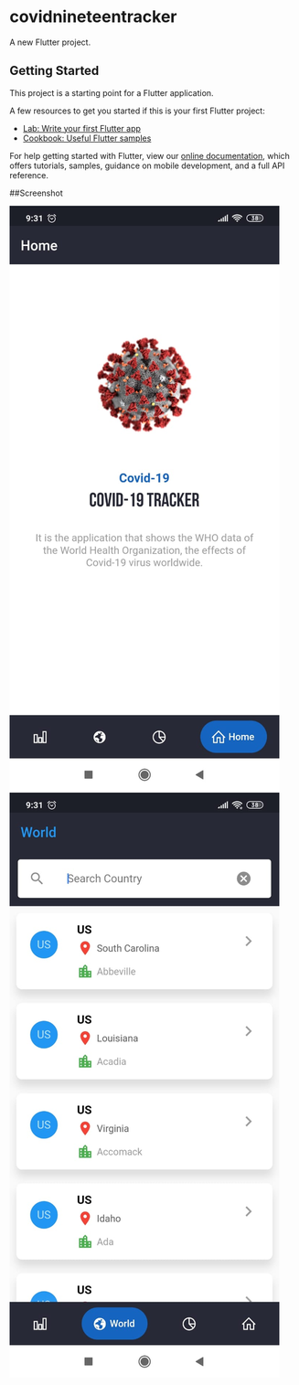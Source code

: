 # covidnineteentracker

A new Flutter project.

## Getting Started

This project is a starting point for a Flutter application.

A few resources to get you started if this is your first Flutter project:

- [Lab: Write your first Flutter app](https://flutter.dev/docs/get-started/codelab)
- [Cookbook: Useful Flutter samples](https://flutter.dev/docs/cookbook)

For help getting started with Flutter, view our
[online documentation](https://flutter.dev/docs), which offers tutorials,
samples, guidance on mobile development, and a full API reference.

##Screenshot

![alt text](https://github.com/gokhn/FlutterCovid19Tracker/blob/master/assets/screnshots/home.jpeg)
![alt text](https://github.com/gokhn/FlutterCovid19Tracker/blob/master/assets/screnshots/country.jpeg)
